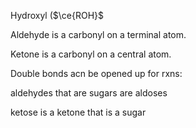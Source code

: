 Hydroxyl ($\ce{ROH}$



Aldehyde is a carbonyl on a terminal atom.

Ketone is a carbonyl on a central atom.

Double bonds acn be opened up for rxns:

aldehydes that are sugars are aldoses

ketose is a ketone that is a sugar

